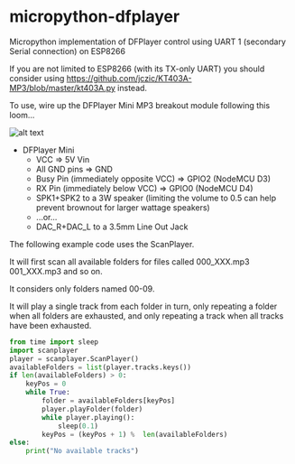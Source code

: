 # micropython-dfplayer

Micropython implementation of DFPlayer control using UART 1 (secondary Serial connection) on ESP8266

If you are not limited to ESP8266 (with its TX-only UART) you should consider using https://github.com/jczic/KT403A-MP3/blob/master/kt403A.py instead.

To use, wire up the DFPlayer Mini MP3 breakout module following this loom...

![alt text](550px-Miniplayer_pin_map.png)

* DFPlayer Mini
    * VCC           => 5V Vin
    * All GND pins  => GND
    * Busy Pin (immediately opposite VCC) => GPIO2 (NodeMCU D3)
    * RX Pin (immediately below VCC)      => GPIO0 (NodeMCU D4)
    * SPK1+SPK2 to a 3W speaker (limiting the volume to 0.5 can help prevent brownout for larger wattage speakers)
    * ...or...
    * DAC_R+DAC_L to a 3.5mm Line Out Jack

The following example code uses the ScanPlayer. 

It will first scan all available folders for files called 000_XXX.mp3 001_XXX.mp3 and so on.

It considers only folders named 00-09.

It will play a single track from each folder in turn, only repeating a folder 
when all folders are exhausted, and only repeating a track when all tracks have been exhausted. 

```python
from time import sleep
import scanplayer
player = scanplayer.ScanPlayer()
availableFolders = list(player.tracks.keys())
if len(availableFolders) > 0:
    keyPos = 0
    while True:
        folder = availableFolders[keyPos]
        player.playFolder(folder)
        while player.playing():
            sleep(0.1)
        keyPos = (keyPos + 1) %  len(availableFolders)
else:
    print("No available tracks")
```


